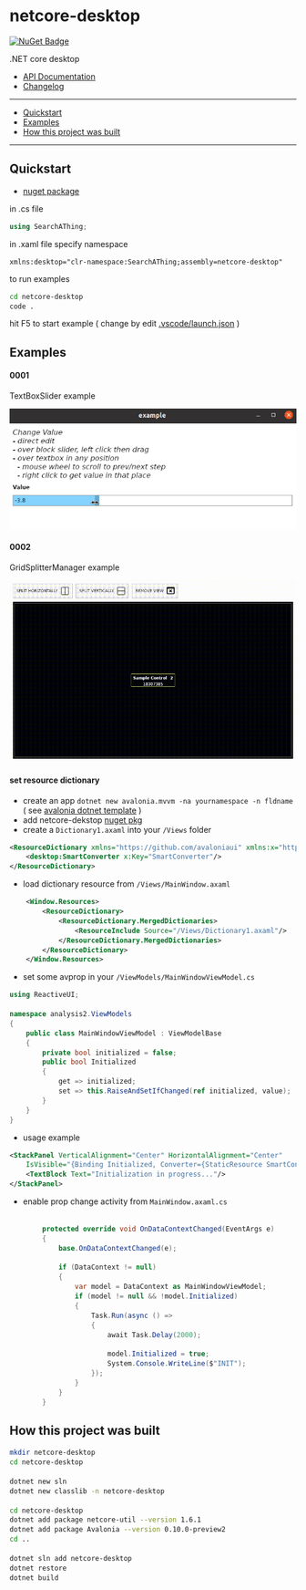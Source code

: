 # netcore-desktop

[![NuGet Badge](https://buildstats.info/nuget/netcore-desktop)](https://www.nuget.org/packages/netcore-desktop/)

.NET core desktop

- [API Documentation](https://devel0.github.io/netcore-desktop/api/SearchAThing.html)
- [Changelog](https://github.com/devel0/netcore-desktop/commits/master)

<hr/>

- [Quickstart](#quickstart)
- [Examples](#examples)
- [How this project was built](#how-this-project-was-built)

<hr/>

## Quickstart

- [nuget package](https://www.nuget.org/packages/netcore-desktop/)

in .cs file

```csharp
using SearchAThing;
```

in .xaml file specify namespace

```
xmlns:desktop="clr-namespace:SearchAThing;assembly=netcore-desktop"
```

to run examples

```sh
cd netcore-desktop
code .
```

hit F5 to start example ( change by edit [.vscode/launch.json](.vscode/launch.json) )

## Examples

#### 0001

TextBoxSlider example

![](data/img/example-0001.png)

#### 0002

GridSplitterManager example

![](data/img/example-0002.gif)

#### set resource dictionary

- create an app `dotnet new avalonia.mvvm -na yournamespace -n fldname` ( see [avalonia dotnet template](https://github.com/AvaloniaUI/avalonia-dotnet-templates) )
- add netcore-dekstop [nuget pkg](https://www.nuget.org/packages/netcore-desktop/)
- create a `Dictionary1.axaml` into your `/Views` folder

```xml
<ResourceDictionary xmlns="https://github.com/avaloniaui" xmlns:x="http://schemas.microsoft.com/winfx/2006/xaml" xmlns:local="clr-namespace:analysis2" xmlns:desktop="clr-namespace:SearchAThing;assembly=netcore-desktop">
    <desktop:SmartConverter x:Key="SmartConverter"/>
</ResourceDictionary>
```

- load dictionary resource from `/Views/MainWindow.axaml`

```xml
    <Window.Resources>
        <ResourceDictionary>
            <ResourceDictionary.MergedDictionaries>
                <ResourceInclude Source="/Views/Dictionary1.axaml"/>
            </ResourceDictionary.MergedDictionaries>
        </ResourceDictionary>
    </Window.Resources>
```

- set some avprop in your `/ViewModels/MainWindowViewModel.cs`

```csharp
using ReactiveUI;

namespace analysis2.ViewModels
{
    public class MainWindowViewModel : ViewModelBase
    {
        private bool initialized = false;    
        public bool Initialized
        {
            get => initialized;
            set => this.RaiseAndSetIfChanged(ref initialized, value);
        }
    }
}
```

- usage example

```xml
<StackPanel VerticalAlignment="Center" HorizontalAlignment="Center" 
    IsVisible="{Binding Initialized, Converter={StaticResource SmartConverter}, ConverterParameter=true false true}">
    <TextBlock Text="Initialization in progress..."/>
</StackPanel>
```

- enable prop change activity from `MainWindow.axaml.cs`

```csharp

        protected override void OnDataContextChanged(EventArgs e)
        {
            base.OnDataContextChanged(e);

            if (DataContext != null)
            {
                var model = DataContext as MainWindowViewModel;
                if (model != null && !model.Initialized)
                {
                    Task.Run(async () =>
                    {
                        await Task.Delay(2000);

                        model.Initialized = true;
                        System.Console.WriteLine($"INIT");
                    });
                }
            }
        }
```

## How this project was built

```sh
mkdir netcore-desktop
cd netcore-desktop

dotnet new sln
dotnet new classlib -n netcore-desktop

cd netcore-desktop
dotnet add package netcore-util --version 1.6.1
dotnet add package Avalonia --version 0.10.0-preview2
cd ..

dotnet sln add netcore-desktop
dotnet restore
dotnet build
```

